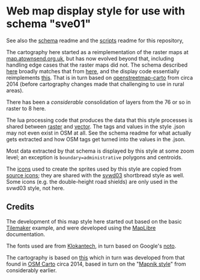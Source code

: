 # Web map display style for use with schema "sve01" 

See also the [schema](https://github.com/SomeoneElseOSM/SomeoneElse-vector-extract/blob/main/resources/README_sve01.md) readme and the [scripts](https://github.com/SomeoneElseOSM/SomeoneElse-vector-web-display/blob/main/README.md) readme for this repository,

The cartography here started as a reimplementation of the raster maps at [map.atownsend.org.uk](https://map.atownsend.org.uk/), but has now evolved beyond that, including handling edge cases that the raster maps did not.  The schema described [here](https://github.com/SomeoneElseOSM/SomeoneElse-vector-extract/blob/main/resources/README_sve01.md) broadly matches that from [here](https://github.com/SomeoneElseOSM/SomeoneElse-style), and the display code essentially reimplements [this](https://github.com/SomeoneElseOSM/openstreetmap-carto-AJT).  That is in turn based on [openstreetmap-carto](https://github.com/gravitystorm/openstreetmap-carto) from circa 2014 (before cartography changes made that challenging to use in rural areas).

There has been a _considerable_ consolidation of layers from the 76 or so in raster to 8 here.

The lua processing code that produces the data that this style processes is shared between [raster](https://map.atownsend.org.uk/maps/map/about.html) and [vector](https://map.atownsend.org.uk/maps/map/vector.html).  The tags and values in the style .json may not even exist in OSM at all.  See the schema readme for what actually gets extracted and how OSM tags get turned into the values in the .json.

Most data extracted by that schema is displayed by this style at some zoom level; an exception is `boundary=administrative` polygons and centroids.

The [icons](https://github.com/SomeoneElseOSM/SomeoneElse-vector-web-display/tree/main/resources/svwd01_icons) used to create the sprites used by this style are copied from [source icons](https://github.com/SomeoneElseOSM/SomeoneElse-vector-web-display/tree/main/resources/svwd01_source_icons); they are shared with the [svwd03](https://github.com/SomeoneElseOSM/SomeoneElse-vector-web-display/blob/main/resources/README_svwd03.md) shortbread style as well.  Some icons (e.g. the double-height road shields) are only used in the svwd03 style, not here.

## Credits

The development of this map style here started out based on the basic [Tilemaker](https://github.com/systemed/tilemaker/tree/master/server/static) example, and were developed using the [MapLibre](https://maplibre.org/maplibre-style-spec/) documentation.  

The fonts used are from [Klokantech](https://github.com/klokantech/klokantech-gl-fonts), in turn based on Google's [noto](https://fonts.google.com/noto).

The cartography is based on [this](https://map.atownsend.org.uk/maps/map/map.html) which in turn was developed from that found in [OSM Carto](https://wiki.openstreetmap.org/wiki/OpenStreetMap_Carto#Forks_and_independent_deployments) circa 2014, based in turn on the "[Mapnik style](https://github.com/openstreetmap/mapnik-stylesheets)" from considerably earlier.
